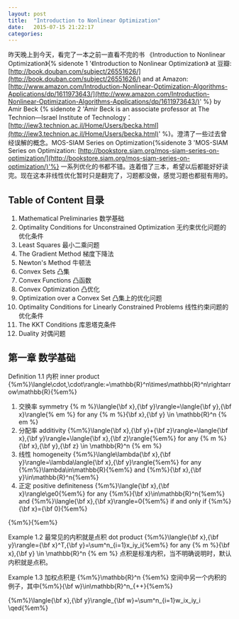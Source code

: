 ```yaml
---
layout: post
title:  "Introduction to Nonlinear Optimization"
date:   2015-07-15 21:22:17
categories:
---
```


昨天晚上到今天，看完了一本之前一直看不完的书 《Introduction to Nonlinear Optimization》{% sidenote 1 '《Introduction to Nonlinear Optimization》 at 豆瓣: [http://book.douban.com/subject/26551626/](http://book.douban.com/subject/26551626/) and at Amazon: [http://www.amazon.com/Introduction-Nonlinear-Optimization-Algorithms-Applications/dp/1611973643/](http://www.amazon.com/Introduction-Nonlinear-Optimization-Algorithms-Applications/dp/1611973643/)' %} by Amir Beck {% sidenote 2 'Amir Beck is an associate professor at The Technion—Israel Institute of Technology： [http://iew3.technion.ac.il/Home/Users/becka.html](http://iew3.technion.ac.il/Home/Users/becka.html)' %}。澄清了一些过去曾经误解的概念。MOS-SIAM Series on Optimization{%sidenote 3 'MOS-SIAM Series on Optimization: [http://bookstore.siam.org/mos-siam-series-on-optimization/](http://bookstore.siam.org/mos-siam-series-on-optimization/)'%} 一系列优化的书都不错。连着借了三本，希望以后都能好好读完。现在这本非线性优化暂时只是翻完了，习题都没做，感觉习题也都挺有用的。

<!--more-->

## Table of Content 目录

1. Mathematical Preliminaries 数学基础
2. Optimality Conditions for Unconstrained Optimization 无约束优化问题的优化条件
3. Least Squares 最小二乘问题
4. The Gradient Method 梯度下降法
5. Newton's Method 牛顿法
6. Convex Sets 凸集
7. Convex Functions 凸函数
8. Convex Optimization 凸优化
9. Optimization over a Convex Set 凸集上的优化问题
10. Optimality Conditions for Linearly Constrained Problems 线性约束问题的优化条件
11. The KKT Conditions 库恩塔克条件
12. Duality 对偶问题

## 第一章 数学基础

Definition 1.1 内积 inner product {%m%}\langle\cdot,\cdot\rangle:=\mathbb{R}^n\times\mathbb{R}^n\rightarrow\mathbb{R}{%em%}

1. 交换率 symmetry {% m %}\langle{\bf x},{\bf y}\rangle=\langle{\bf y},{\bf x}\rangle{% em %} for any {% m %}{\bf x},{\bf y} \in \mathbb{R}^n {% em %}
2. 分配率 additivity {%m%}\langle{\bf x},{\bf y}+{\bf z}\rangle=\langle{\bf x},{\bf y}\rangle+\langle{\bf x},{\bf z}\rangle{%em%} for any {% m %}{\bf x},{\bf y},{\bf z} \in \mathbb{R}^n {% em %}
3. 线性 homogeneity {%m%}\langle\lambda{\bf x},{\bf y}\rangle=\lambda\langle{\bf x},{\bf y}\rangle{%em%} for any {%m%}\lambda\in\mathbb{R}{%em%} and {%m%}{\bf x},{\bf y}\in\mathbb{R}^n{%em%}
4. 正定 positive definiteness {%m%}\langle{\bf x},{\bf x}\rangle\ge0{%em%} for any {%m%}{\bf x}\in\mathbb{R}^n{%em%} and {%m%}\langle{\bf x},{\bf x}\rangle=0{%em%} if and only if {%m%}{\bf x}={\bf 0}{%em%}

{%m%}{%em%}

Example 1.2 最常见的内积就是点积 dot product
{%m%}\langle{\bf x},{\bf y}\rangle={\bf x}^T,{\bf y}=\sum^n_{i=1}x_iy_i{%em%} for any {% m %}{\bf x},{\bf y} \in \mathbb{R}^n {% em %}
点积是标准内积，当不明确说明时，默认内积就是点积。

Example 1.3 加权点积是 {%m%}\mathbb{R}^n {%em%} 空间中另一个内积的例子，其中{%m%}{\bf w}\in\mathbb{R}^n_{++}{%em%}

{%m%}\langle{\bf x},{\bf y}\rangle_{\bf w}=\sum^n_{i=1}w_ix_iy_i \qed{%em%}
